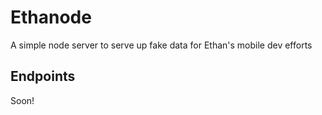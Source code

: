 Ethanode
========

A simple node server to serve up fake data for Ethan's mobile dev efforts

Endpoints
--------

Soon!
